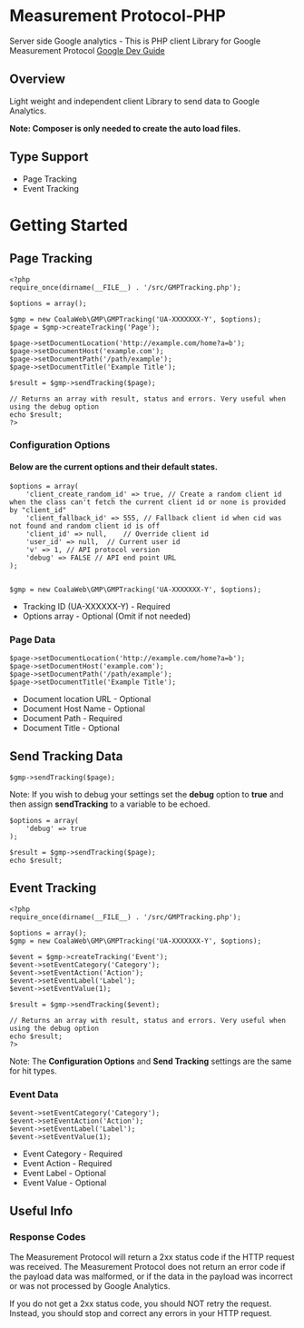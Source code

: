 # Measurement Protocol-PHP
Server side Google analytics - This is PHP client Library for Google Measurement Protocol [Google Dev Guide](https://developers.google.com/analytics/devguides/collection/protocol/v1/devguide)

## Overview
Light weight and independent client Library to send data to Google Analytics. 

**Note: Composer is only needed to create the auto load files.**

## Type Support
 - Page Tracking
 - Event Tracking

# Getting Started

## Page Tracking


    <?php
    require_once(dirname(__FILE__) . '/src/GMPTracking.php');
    
    $options = array();
    
    $gmp = new CoalaWeb\GMP\GMPTracking('UA-XXXXXXX-Y', $options);
    $page = $gmp->createTracking('Page');
    
    $page->setDocumentLocation('http://example.com/home?a=b');
    $page->setDocumentHost('example.com');
    $page->setDocumentPath('/path/example');
    $page->setDocumentTitle('Example Title');
    
    $result = $gmp->sendTracking($page);
    
    // Returns an array with result, status and errors. Very useful when using the debug option
    echo $result;
    ?>


### Configuration Options

#### Below are the current options and their default states.

    $options = array(
        'client_create_random_id' => true, // Create a random client id when the class can't fetch the current client id or none is provided by "client_id"
        'client_fallback_id' => 555, // Fallback client id when cid was not found and random client id is off
        'client_id' => null,    // Override client id
        'user_id' => null,  // Current user id
        'v' => 1, // API protocol version
        'debug' => FALSE // API end point URL
    );


    $gmp = new CoalaWeb\GMP\GMPTracking('UA-XXXXXXX-Y', $options);
    
 - Tracking ID (UA-XXXXXX-Y) - Required
 - Options array - Optional (Omit if not needed)

### Page Data

    $page->setDocumentLocation('http://example.com/home?a=b');
    $page->setDocumentHost('example.com');
    $page->setDocumentPath('/path/example');
    $page->setDocumentTitle('Example Title');


 - Document location URL - Optional
 - Document Host Name - Optional
 - Document Path - Required
 - Document Title - Optional
 
## Send Tracking Data
```
$gmp->sendTracking($page);
```
Note: If you wish to debug your settings set the **debug** option to **true** and then assign **sendTracking** to a variable to be echoed.

```
$options = array(
    'debug' => true
);

$result = $gmp->sendTracking($page);
echo $result;
```

## Event Tracking

    <?php
    require_once(dirname(__FILE__) . '/src/GMPTracking.php');
    
    $options = array();
    $gmp = new CoalaWeb\GMP\GMPTracking('UA-XXXXXXX-Y', $options);
    
    $event = $gmp->createTracking('Event');
    $event->setEventCategory('Category');
    $event->setEventAction('Action');
    $event->setEventLabel('Label');
    $event->setEventValue(1);
    
    $result = $gmp->sendTracking($event);
    
    // Returns an array with result, status and errors. Very useful when using the debug option
    echo $result;
    ?>


Note: The **Configuration Options** and **Send Tracking** settings are the same for hit types.

### Event Data

    $event->setEventCategory('Category');
    $event->setEventAction('Action');
    $event->setEventLabel('Label');
    $event->setEventValue(1);

- Event Category - Required
- Event Action - Required
- Event Label - Optional
- Event Value - Optional

## Useful Info

### Response Codes

The Measurement Protocol will return a 2xx status code if the HTTP request was received. The Measurement Protocol does not return an error code if the payload data was malformed, or if the data in the payload was incorrect or was not processed by Google Analytics.

If you do not get a 2xx status code, you should NOT retry the request. Instead, you should stop and correct any errors in your HTTP request.